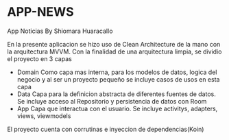 # APP-NEWS

App Noticias 
By Shiomara Huaracallo 

En la presente aplicacion se hizo uso de Clean Architecture de la mano con la arquitectura MVVM.
Con la finalidad de una arquitectura limpia, se dividio el proyecto en 3 capas 
 - Domain
    Como capa mas interna, para los modelos de datos, logica del negocio y al ser un proyecto pequeño se incluye casos de usos en esta capa
 - Data
    Capa para la definicion abstracta de diferentes fuentes de datos. Se incluye acceso al Repositorio y persistencia de datos con Room
 - App 
    Capa que interactua con el usuario. Se incluye activitys, adapters, views, viewmodels 

El proyecto cuenta con corrutinas e inyeccion de dependencias(Koin) 

 
